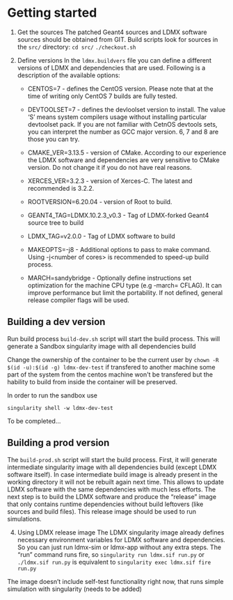 # Getting started

1. Get the sources
The patched Geant4 sources and LDMX software sources should be obtained from GIT. Build scripts look
for sources in the `src/` directory:
`cd src/`
`./checkout.sh`

1. Define versions
In the `ldmx.buildvers` file you can define a different versions of LDMX and dependencies that are used.
Following is a description of the available options:

   * CENTOS=7 - defines the CentOS version. Please note that at the time of writing only CentOS 7
builds are fully tested.

   * DEVTOOLSET=7 - defines the devloolset version to install. The value ‘S’ means system compilers
usage without installing particular devtoolset pack. If you are not familiar with CetnOS devtools sets,
you can interpret the number as GCC major version. 6, 7 and 8 are those you can try.

   * CMAKE_VER=3.13.5 - version of CMake. According to our experience the LDMX software and
dependencies are very sensitive to CMake version. Do not change it if you do not have real
reasons.

   * XERCES_VER=3.2.3 - version of Xerces-C. The latest and recommended is 3.2.2.

   * ROOTVERSION=6.20.04 - version of Root to build.

   * GEANT4_TAG=LDMX.10.2.3_v0.3 - Tag of LDMX-forked Geant4 source tree to build

   * LDMX_TAG=v2.0.0 - Tag of LDMX software to build

   * MAKEOPTS=-j8 - Additional options to pass to make command. Using -j&lt;number of cores&gt; is
recommended to speed-up build process.

   * MARCH=sandybridge - Optionally define instructions set optimization for the machine CPU type (e.g
-march= CFLAG). It can improve performance but limit the portability. If not defined, general release
compiler flags will be used.

## Building a dev version

Run build process `build-dev.sh` script will start the build process.
This will generate a Sandbox singularity image with all dependencies build 

Change the ownership of the container to be the current user by `chown -R $(id -u):$(id -g) ldmx-dev-test` if transfered to another machine some part of the system from the centos machine won't be transfered but the hability to build from inside the container will be preserved.

In order to run the sandbox use 

`singularity shell -w ldmx-dev-test`

To be completed...

## Building a prod version

The `build-prod.sh` script will start the build process. First, it will generate intermediate singularity image with all dependencies build (except LDMX software itself). In case intermediate build image is already present in the working directory it will not be rebuilt again next time. This allows to update LDMX software with the same dependencies with much less efforts. The next step is to build the LDMX software and produce the “release” image that only contains runtime dependencies without build leftovers (like sources and build files). This release image should be used to run simulations.

4. Using LDMX release image
The LDMX singularity image already defines necessary environment variables for LDMX software and dependencies. So you can just run ldmx-sim or ldmx-app without any extra steps. The “run” command runs fire, so 
`singularity run ldmx.sif run.py`
or
`./ldmx.sif run.py`
is equivalent to
`singularity exec ldmx.sif fire run.py`

The image doesn’t include self-test functionality right now, that runs simple simulation with singularity (needs to be added)
